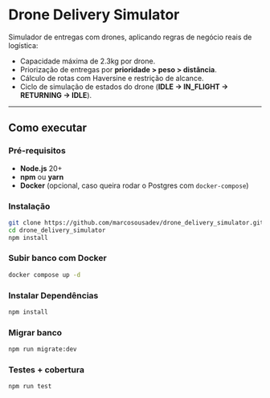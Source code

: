 #  Drone Delivery Simulator

Simulador de entregas com drones, aplicando regras de negócio reais de logística:  
- Capacidade máxima de 2.3kg por drone.  
- Priorização de entregas por **prioridade > peso > distância**.  
- Cálculo de rotas com Haversine e restrição de alcance.  
- Ciclo de simulação de estados do drone (**IDLE → IN_FLIGHT → RETURNING → IDLE**).  

---

##  Como executar

### Pré-requisitos
- **Node.js** 20+
- **npm** ou **yarn**
- **Docker** (opcional, caso queira rodar o Postgres com `docker-compose`)

### Instalação
```bash
git clone https://github.com/marcosousadev/drone_delivery_simulator.git
cd drone_delivery_simulator
npm install
```
### Subir banco com Docker
```bash
docker compose up -d
```
### Instalar Dependências
```bash
npm install
```
### Migrar banco
```bash
npm run migrate:dev
```
### Testes + cobertura
```bash
npm run test
```

